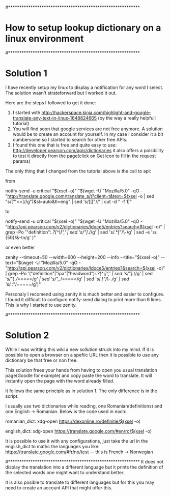 #***********************************************************
# How to setup lookup dictionary on a linux environment

#***********************************************************
# Solution 1
I have recently setup my linux to display a notification for any word I select. The solution wasn't strateforward but I worked it out.

Here are the steps I followed to get it done: 

1. I started with http://hackerspace.kinja.com/highlight-and-google-translate-any-text-in-linux-1648824665
	(by the way a really helpfull tutorial)
2. You will find soon that google services are not free anymore. A solution would be to create an account for yourself. 
	In my case I consider it a bit cumbersome so I started to search for other free APIs.
3. I found this one that is free and quite easy to use: http://developer.pearson.com/apis/dictionaries
	it also offers a poisibility to test it directly from the page(click on Get icon to fill in the request params)

The only thing that I changed from the tutorial above is the call to api: 

from

notify-send -u critical "$(xsel -o)" "$(wget -U "Mozilla/5.0" -qO - "http://translate.google.com/translate_a/t?client=t&text=$(xsel -o | sed "s/[\"'<>]//g")&sl=auto&tl=eng" | sed 's/\[\[\[\"//' | cut -d \" -f 1)"

to 

notify-send -u critical "$(xsel -o)" "$(wget -U "Mozilla/5.0" -qO - "http://api.pearson.com/v2/dictionaries/ldoce5/entries?search=$(xsel -o)" | grep -Po '"definition":.*?[^\\]",' | sed 's/"].*//g' | sed 's/.*\["/\\-/g' | sed -e 's/.\{50\}/&-\n/g' )"

or even better

zenity --timeout=50 --width=600 --height=200 --info --title="$(xsel -o)" --text="$(wget -U "Mozilla/5.0" -qO - "http://api.pearson.com/v2/dictionaries/ldoce5/entries?&search=$(xsel -o)" | grep -Po '("definition"|"ipa"|"headword"):.*?[^\\]",' | sed 's/"].*//g' | sed 's/"}.*/=====/g' | sed 's/",.*/=====/g' | sed 's/.*\["/\\- /g' | sed 's/.*:"/=====/g')"

Personaly I recomend using zenity it is much better and easier to configure. I found it difficult to configure notify-send dialog to print more than 6 lines. This is why I started to use zenity.

#***********************************************************
# Solution 2
While I was writting this wiki a new sollution struck into my mind. If it is possible to open a browser on a spefiic URL then it is possible to use any dictionary be that free or non free. 

This solution frees your hands from having to open you usual translation page(Goodle for example) and copy paste the word to translate. It will instantly open the page with the word already filled. 

It follows the same principle as in solution 1. The only difference is in the script. 

I usually use two dictionaries while reading, one Romanian(definitions) and one English -> Romanian. Below is the code used in each:

romanian_dict: 
xdg-open https://dexonline.ro/definitie/$(xsel -o)

english_dict:
xdg-open https://translate.google.com/#en/ro/$(xsel -o)

It is possible to use it with any configurations,  just take the url in the english_dict to mathc the languages you like: 
https://translate.google.com/#fr/no/test -- this is French -> Norwegian

#***********************************************************
 It does not display the translation into a different language but it prints the definition of the selected words one might want to understand better. 

 It is also posible to translate to different languages but for this you may need to create an account API that might offer this.